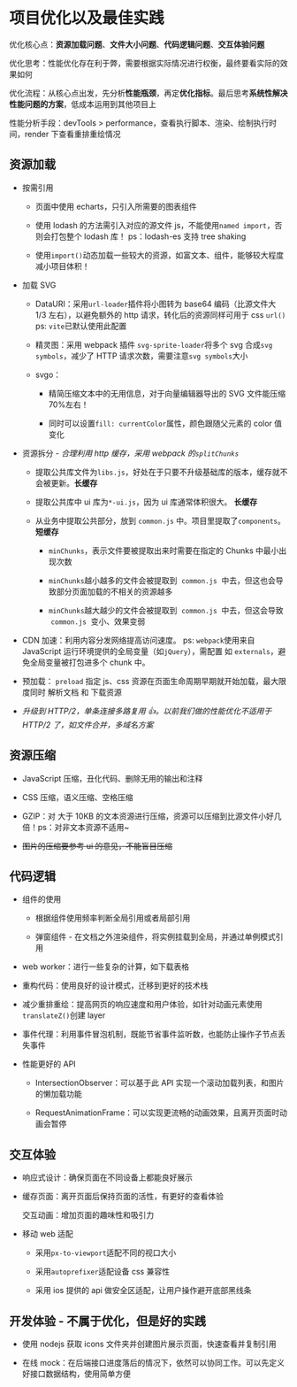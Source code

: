 # 项目优化以及最佳实践

优化核心点：**资源加载问题**、**文件大小问题**、**代码逻辑问题**、**交互体验问题**

优化思考：性能优化存在利于弊，需要根据实际情况进行权衡，最终要看实际的效果如何

优化流程：从核心点出发，先分析**性能瓶颈**，再定**优化指标**。最后思考**系统性解决性能问题的方案**，低成本运用到其他项目上

性能分析手段：devTools > performance，查看执行脚本、渲染、绘制执行时间，render 下查看重排重绘情况

## 资源加载

-   按需引用

    -   页面中使用 echarts，只引入所需要的图表组件

    -   使用 lodash 的方法需引入对应的源文件 js，不能使用`named import`，否则会打包整个 lodash 库！ ps：lodash-es 支持 tree shaking

    -   使用`import()`动态加载一些较大的资源，如富文本、组件，能够较大程度减小项目体积！

-   加载 SVG

    -   DataURI：采用`url-loader`插件将小图转为 base64 编码（比源文件大 1/3 左右），以避免额外的 http 请求，转化后的资源同样可用于 css `url()` ps: `vite`已默认使用此配置

    -   精灵图：采用 webpack 插件 `svg-sprite-loader`将多个 svg 合成`svg symbols`，减少了 HTTP 请求次数，需要注意`svg symbols`大小

    -   svgo：

        -   精简压缩文本中的无用信息，对于向量编辑器导出的 SVG 文件能压缩 70%左右！

        -   同时可以设置`fill: currentColor`属性，颜色跟随父元素的 color 值变化

-   资源拆分 - _合理利用 http 缓存，采用 webpack 的`splitChunks`_

    -   提取公共库文件为`libs.js`，好处在于只要不升级基础库的版本，缓存就不会被更新。**长缓存**

    -   提取公共库中 ui 库为`*-ui.js`，因为 ui 库通常体积很大。 **长缓存**

    -   从业务中提取公共部分，放到 `common.js` 中。项目里提取了`components`。 **短缓存**

        -   `minChunks`，表示文件要被提取出来时需要在指定的 Chunks 中最小出现次数

        -   `minChunks`越小越多的文件会被提取到  `common.js`  中去，但这也会导致部分页面加载的不相关的资源越多

        -   `minChunks`越大越少的文件会被提取到  `common.js`  中去，但这会导致  `common.js`  变小、效果变弱

-   CDN 加速：利用内容分发网络提高访问速度。 ps: `webpack`使用来自 JavaScript 运行环境提供的全局变量（如`jQuery`），需配置 如 `externals`，避免全局变量被打包进多个 chunk 中。

-   预加载： `preload` 指定 js、css 资源在页面生命周期早期就开始加载，最大限度同时 解析文档 和 下载资源

-   _升级到 HTTP/2，单条连接多路复用 👍。以前我们做的性能优化不适用于 HTTP/2 了，如文件合并，多域名方案_

## 资源压缩

-   JavaScript 压缩，丑化代码、删除无用的输出和注释

-   CSS 压缩，语义压缩、空格压缩

-   GZIP：对 大于 10KB 的文本资源进行压缩，资源可以压缩到比源文件小好几倍！ps：对非文本资源不适用~

-   ~~图片的压缩要参考 ui 的意见，不能盲目压缩~~

## 代码逻辑

-   组件的使用

    -   根据组件使用频率判断全局引用或者局部引用

    -   弹窗组件 - 在文档之外渲染组件，将实例挂载到全局，并通过单例模式引用

-   web worker：进行一些复杂的计算，如下载表格

-   重构代码：使用良好的设计模式，迁移到更好的技术栈

-   减少重排重绘：提高网页的响应速度和用户体验，如针对动画元素使用`translateZ()`创建 layer

-   事件代理：利用事件冒泡机制，既能节省事件监听数，也能防止操作子节点丢失事件

-   性能更好的 API

    -   IntersectionObserver：可以基于此 API 实现一个滚动加载列表，和图片的懒加载功能

    -   RequestAnimationFrame：可以实现更流畅的动画效果，且离开页面时动画会暂停

## 交互体验

-   响应式设计：确保页面在不同设备上都能良好展示

-   缓存页面：离开页面后保持页面的活性，有更好的查看体验

    交互动画：增加页面的趣味性和吸引力

-   移动 web 适配

    -   采用`px-to-viewport`适配不同的视口大小

    -   采用`autoprefixer`适配设备 css 兼容性

    -   采用 ios 提供的 api 做安全区适配，让用户操作避开底部黑线条

## 开发体验 - 不属于优化，但是好的实践

-   使用 nodejs 获取 icons 文件夹并创建图片展示页面，快速查看并复制引用

-   在线 mock：在后端接口进度落后的情况下，依然可以协同工作。可以先定义好接口数据结构，使用简单方便
